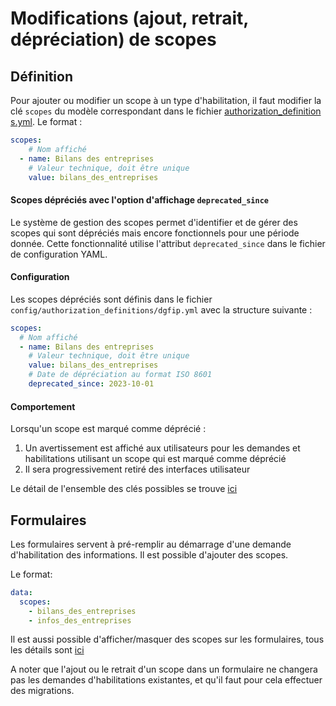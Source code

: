 # Modifications (ajout, retrait, dépréciation) de scopes

## Définition

Pour ajouter ou modifier un scope à un type d'habilitation, il faut modifier la
clé `scopes` du modèle correspondant dans le fichier [authorization\_definition
s.yml](../config/authorization_definitions.yml). Le format :


```yaml
scopes:
    # Nom affiché
  - name: Bilans des entreprises
    # Valeur technique, doit être unique
    value: bilans_des_entreprises
```

#### Scopes dépréciés avec l'option d'affichage `deprecated_since`

Le système de gestion des scopes permet d'identifier et de gérer des scopes qui sont dépréciés mais encore
fonctionnels pour une période donnée. Cette fonctionnalité utilise l'attribut `deprecated_since` dans le fichier de
configuration YAML.

#### Configuration

Les scopes dépréciés sont définis dans le fichier `config/authorization_definitions/dgfip.yml` avec la structure
suivante :

```yaml
scopes:
  # Nom affiché
  - name: Bilans des entreprises
    # Valeur technique, doit être unique
    value: bilans_des_entreprises
    # Date de dépréciation au format ISO 8601
    deprecated_since: 2023-10-01
```

#### Comportement

Lorsqu'un scope est marqué comme déprécié :

1. Un avertissement est affiché aux utilisateurs pour les demandes et habilitations utilisant un scope qui est marqué
   comme déprécié
2. Il sera progressivement retiré des interfaces utilisateur

Le détail de l'ensemble des clés possibles se trouve [ici](new_provider.md#configuration-du-authorizationdefinition)

## Formulaires

Les formulaires servent à pré-remplir au démarrage d'une demande d'habilitation
des informations. Il est possible d'ajouter des scopes.

Le format:

```yaml
data:
  scopes:
    - bilans_des_entreprises
    - infos_des_entreprises
```

Il est aussi possible d'afficher/masquer des scopes sur les formulaires, tous
les détails sont [ici](https://github.com/etalab/data_pass/blob/develop/docs/new_provider.md#configuration-du-authorizationrequestform)

A noter que l'ajout ou le retrait d'un scope dans un formulaire ne changera pas
les demandes d'habilitations existantes, et qu'il faut pour cela effectuer des
migrations.
